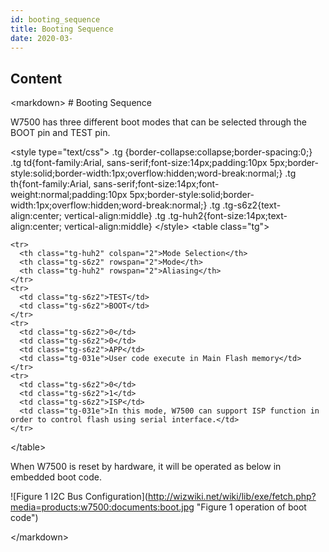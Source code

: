 ```yaml
---
id: booting_sequence
title: Booting Sequence
date: 2020-03-
---
```



## Content

\<markdown\> \# Booting Sequence

W7500 has three different boot modes that can be selected through the
BOOT pin and TEST pin.

\<style type="text/css"\> .tg
{border-collapse:collapse;border-spacing:0;} .tg td{font-family:Arial,
sans-serif;font-size:14px;padding:10px
5px;border-style:solid;border-width:1px;overflow:hidden;word-break:normal;}
.tg th{font-family:Arial,
sans-serif;font-size:14px;font-weight:normal;padding:10px
5px;border-style:solid;border-width:1px;overflow:hidden;word-break:normal;}
.tg .tg-s6z2{text-align:center; vertical-align:middle} .tg
.tg-huh2{font-size:14px;text-align:center; vertical-align:middle}
\</style\> \<table class="tg"\>

    <tr>
      <th class="tg-huh2" colspan="2">Mode Selection</th>
      <th class="tg-s6z2" rowspan="2">Mode</th>
      <th class="tg-huh2" rowspan="2">Aliasing</th>
    </tr>
    <tr>
      <td class="tg-s6z2">TEST</td>
      <td class="tg-s6z2">BOOT</td>
    </tr>
    <tr>
      <td class="tg-s6z2">0</td>
      <td class="tg-s6z2">0</td>
      <td class="tg-s6z2">APP</td>
      <td class="tg-031e">User code execute in Main Flash memory</td>
    </tr>
    <tr>
      <td class="tg-s6z2">0</td>
      <td class="tg-s6z2">1</td>
      <td class="tg-s6z2">ISP</td>
      <td class="tg-031e">In this mode, W7500 can support ISP function in order to control flash using serial interface.</td>
    </tr>

\</table\>

When W7500 is reset by hardware, it will be operated as below in
embedded boot code.

\!\[Figure 1 I2C Bus
Configuration\](<http://wizwiki.net/wiki/lib/exe/fetch.php?media=products:w7500:documents:boot.jpg>
"Figure 1 operation of boot code")

\</markdown\>
